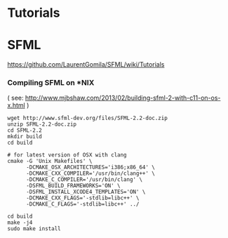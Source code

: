 Tutorials
=========

SFML
====

https://github.com/LaurentGomila/SFML/wiki/Tutorials

### Compiling SFML on *NIX
( see: http://www.mjbshaw.com/2013/02/building-sfml-2-with-c11-on-os-x.html )

~~~{.sh}
wget http://www.sfml-dev.org/files/SFML-2.2-doc.zip
unzip SFML-2.2-doc.zip
cd SFML-2.2
mkdir build
cd build

# for latest version of OSX with clang
cmake -G 'Unix Makefiles' \
      -DCMAKE_OSX_ARCHITECTURES='i386;x86_64' \
      -DCMAKE_CXX_COMPILER='/usr/bin/clang++' \
      -DCMAKE_C_COMPILER='/usr/bin/clang' \
      -DSFML_BUILD_FRAMEWORKS='ON' \
      -DSFML_INSTALL_XCODE4_TEMPLATES='ON' \
      -DCMAKE_CXX_FLAGS='-stdlib=libc++' \
      -DCMAKE_C_FLAGS='-stdlib=libc++' ../

cd build
make -j4
sudo make install
~~~
